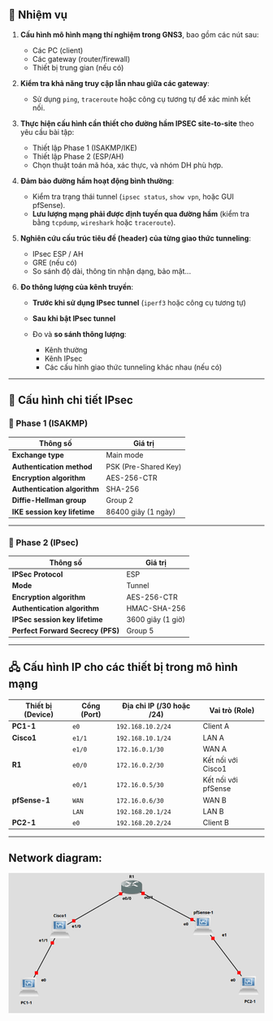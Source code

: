 ## 📘 Nhiệm vụ

1. **Cấu hình mô hình mạng thí nghiệm trong GNS3**, bao gồm các nút sau:

   * Các PC (client)
   * Các gateway (router/firewall)
   * Thiết bị trung gian (nếu có)

2. **Kiểm tra khả năng truy cập lẫn nhau giữa các gateway**:

   * Sử dụng `ping`, `traceroute` hoặc công cụ tương tự để xác minh kết nối.

3. **Thực hiện cấu hình cần thiết cho đường hầm IPSEC site-to-site** theo yêu cầu bài tập:

   * Thiết lập Phase 1 (ISAKMP/IKE)
   * Thiết lập Phase 2 (ESP/AH)
   * Chọn thuật toán mã hóa, xác thực, và nhóm DH phù hợp.

4. **Đảm bảo đường hầm hoạt động bình thường**:

   * Kiểm tra trạng thái tunnel (`ipsec status`, `show vpn`, hoặc GUI pfSense).
   * **Lưu lượng mạng phải được định tuyến qua đường hầm** (kiểm tra bằng `tcpdump`, `wireshark` hoặc `traceroute`).

5. **Nghiên cứu cấu trúc tiêu đề (header) của từng giao thức tunneling**:

   * IPsec ESP / AH
   * GRE (nếu có)
   * So sánh độ dài, thông tin nhận dạng, bảo mật...

6. **Đo thông lượng của kênh truyền**:

   * **Trước khi sử dụng IPsec tunnel** (`iperf3` hoặc công cụ tương tự)
   * **Sau khi bật IPsec tunnel**
   * Đo và **so sánh thông lượng**:

     * Kênh thường
     * Kênh IPsec
     * Các cấu hình giao thức tunneling khác nhau (nếu có)

---

## 🔐 Cấu hình chi tiết IPsec

### 📌 Phase 1 (ISAKMP)

| Thông số                     | Giá trị              |
| ---------------------------- | -------------------- |
| **Exchange type**            | Main mode            |
| **Authentication method**    | PSK (Pre-Shared Key) |
| **Encryption algorithm**     | AES-256-CTR          |
| **Authentication algorithm** | SHA-256              |
| **Diffie-Hellman group**     | Group 2              |
| **IKE session key lifetime** | 86400 giây (1 ngày)  |

---

### 📌 Phase 2 (IPsec)

| Thông số                          | Giá trị           |
| --------------------------------- | ----------------- |
| **IPSec Protocol**                | ESP               |
| **Mode**                          | Tunnel            |
| **Encryption algorithm**          | AES-256-CTR       |
| **Authentication algorithm**      | HMAC-SHA-256      |
| **IPSec session key lifetime**    | 3600 giây (1 giờ) |
| **Perfect Forward Secrecy (PFS)** | Group 5           |

---

## 🖧 Cấu hình IP cho các thiết bị trong mô hình mạng

| **Thiết bị (Device)** | **Cổng (Port)** | **Địa chỉ IP (/30 hoặc /24)** | **Vai trò (Role)**  |
| --------------------- | --------------- | ----------------------------- | ------------------- |
| **PC1-1**             | `e0`            | `192.168.10.2/24`             | Client A            |
| **Cisco1**            | `e1/1`          | `192.168.10.1/24`             | LAN A               |
|                       | `e1/0`          | `172.16.0.1/30`               | WAN A               |
| **R1**                | `e0/0`          | `172.16.0.2/30`               | Kết nối với Cisco1  |
|                       | `e0/1`          | `172.16.0.5/30`               | Kết nối với pfSense |
| **pfSense-1**         | `WAN`           | `172.16.0.6/30`               | WAN B               |
|                       | `LAN`           | `192.168.20.1/24`             | LAN B               |
| **PC2-1**             | `e0`            | `192.168.20.2/24`             | Client B            |

---
## Network diagram:

![Network diagram](../img/Lab_4_setup/overview.png)


